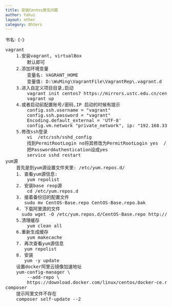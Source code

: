 ```yaml
---
title: 安装Centos常见问题
author: Yahui
layout: other
category: Ohters
---
```


书名:《-》

<pre style="text-align: left;">
vagrant
	1.安装vagrant, virtualBox
		默认即可
	2.添加环境变量
		变量名: VAGRANT_HOME
		变量值: D:\WuMing\VagrantFile\VagrantRep\.vagrant.d
	3.进入自定义项目目录,启动
		vagrant init centos7 https://mirrors.ustc.edu.cn/centos-cloud/centos/7/vagrant/x86_64/images/CentOS-7.box
		vagrant up
	4.或者启动前配置账号/密码,IP 启动的时候有提示
		config.ssh.username = "vagrant"
		config.ssh.password = "vagrant"
		Encoding.default_external = 'UTF-8'
		config.vm.network "private_network", ip: "192.168.33.22"
	5.修改ssh登录
		vi  /etc/ssh/sshd_config
		找到PermitRootLogin no将其修改为PermitRootLogin yes  // /yes表示root可以ssh登录。可能这里是no
		把PasswordAuthentication设成yes
		service sshd restart
yum源
	首先是到yum源设置文件夹里: /etc/yum.repos.d/
	1. 查看yum源信息:
	    yum repolist
	2. 安装base reop源
	    cd /etc/yum.repos.d
	3. 接着备份旧的配置文件
	   sudo mv CentOS-Base.repo CentOS-Base.repo.bak
	4. 下载阿里源的文件
	  sudo wget -O /etc/yum.repos.d/CentOS-Base.repo http://mirrors.aliyun.com/repo/Centos-7.repo
	5.清理缓存
	    yum clean all
	6.重新生成缓存
	    yum makecache
	7. 再次查看yum源信息
	   yum repolist
	8. 安装
	   yum -y update
	设置docker阿里云镜像加速地址
	yum-config-manager \
	    --add-repo \
	    https://download.docker.com/linux/centos/docker-ce.repo
composer
	提示阿里文件不存在
	composer self-update --2
</pre>